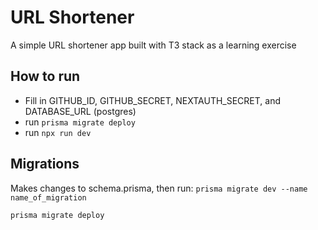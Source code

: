 # URL Shortener

A simple URL shortener app built with T3 stack as a learning exercise

## How to run

- Fill in GITHUB_ID, GITHUB_SECRET, NEXTAUTH_SECRET, and DATABASE_URL (postgres)
- run `prisma migrate deploy`
- run `npx run dev`

## Migrations

Makes changes to schema.prisma, then run:
`prisma migrate dev --name name_of_migration`

`prisma migrate deploy`
